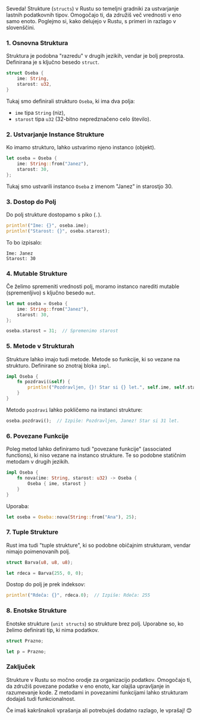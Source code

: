 Seveda! Strukture (`structs`) v Rustu so temeljni gradniki za ustvarjanje lastnih podatkovnih tipov. Omogočajo ti, da združiš več vrednosti v eno samo enoto. Poglejmo si, kako delujejo v Rustu, s primeri in razlago v slovenščini.

### 1. Osnovna Struktura

Struktura je podobna "razredu" v drugih jezikih, vendar je bolj preprosta. Definirana je s ključno besedo `struct`.

```rust
struct Oseba {
    ime: String,
    starost: u32,
}
```

Tukaj smo definirali strukturo `Oseba`, ki ima dva polja:
- `ime` tipa `String` (niz),
- `starost` tipa `u32` (32-bitno nepredznačeno celo število).

### 2. Ustvarjanje Instance Strukture

Ko imamo strukturo, lahko ustvarimo njeno instanco (objekt).

```rust
let oseba = Oseba {
    ime: String::from("Janez"),
    starost: 30,
};
```

Tukaj smo ustvarili instanco `Oseba` z imenom "Janez" in starostjo 30.

### 3. Dostop do Polj

Do polj strukture dostopamo s piko (`.`).

```rust
println!("Ime: {}", oseba.ime);
println!("Starost: {}", oseba.starost);
```

To bo izpisalo:
```
Ime: Janez
Starost: 30
```

### 4. Mutable Strukture

Če želimo spremeniti vrednosti polj, moramo instanco narediti mutable (spremenljivo) s ključno besedo `mut`.

```rust
let mut oseba = Oseba {
    ime: String::from("Janez"),
    starost: 30,
};

oseba.starost = 31;  // Spremenimo starost
```

### 5. Metode v Strukturah

Strukture lahko imajo tudi metode. Metode so funkcije, ki so vezane na strukturo. Definirane so znotraj bloka `impl`.

```rust
impl Oseba {
    fn pozdravi(&self) {
        println!("Pozdravljen, {}! Star si {} let.", self.ime, self.starost);
    }
}
```

Metodo `pozdravi` lahko pokličemo na instanci strukture:

```rust
oseba.pozdravi();  // Izpiše: Pozdravljen, Janez! Star si 31 let.
```

### 6. Povezane Funkcije

Poleg metod lahko definiramo tudi "povezane funkcije" (associated functions), ki niso vezane na instanco strukture. Te so podobne statičnim metodam v drugih jezikih.

```rust
impl Oseba {
    fn nova(ime: String, starost: u32) -> Oseba {
        Oseba { ime, starost }
    }
}
```

Uporaba:

```rust
let oseba = Oseba::nova(String::from("Ana"), 25);
```

### 7. Tuple Strukture

Rust ima tudi "tuple strukture", ki so podobne običajnim strukturam, vendar nimajo poimenovanih polj.

```rust
struct Barva(u8, u8, u8);

let rdeca = Barva(255, 0, 0);
```

Dostop do polj je prek indeksov:

```rust
println!("Rdeča: {}", rdeca.0);  // Izpiše: Rdeča: 255
```

### 8. Enotske Strukture

Enotske strukture (`unit structs`) so strukture brez polj. Uporabne so, ko želimo definirati tip, ki nima podatkov.

```rust
struct Prazno;

let p = Prazno;
```

### Zaključek

Strukture v Rustu so močno orodje za organizacijo podatkov. Omogočajo ti, da združiš povezane podatke v eno enoto, kar olajša upravljanje in razumevanje kode. Z metodami in povezanimi funkcijami lahko strukturam dodajaš tudi funkcionalnost.

Če imaš kakršnakoli vprašanja ali potrebuješ dodatno razlago, le vprašaj! 😊
